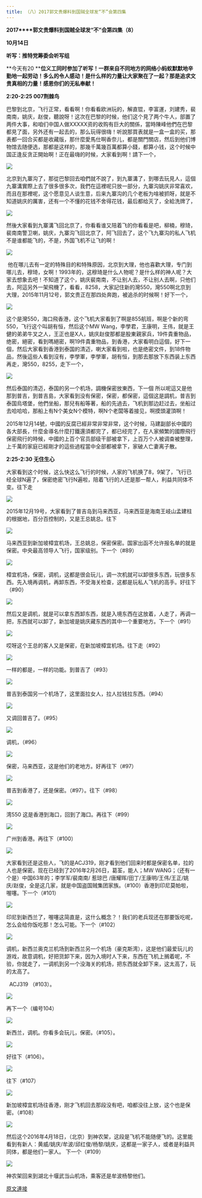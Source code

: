 ```yaml
---
title: （八）2017郭文贵爆料到国贼全球发“不”会第四集
---
```


**2017****郭文贵爆料到国贼全球发“不”会第四集（8）**



**10****月14****日**









**听写：推特党筹委会听写组**










**今天有20 ****位义工同时参加了听写！一群来自不同地方的网络小蚂蚁默默地辛勤地一起劳动！多么的令人感动！是什么样的力量让大家聚在了一起？那是追求文贵真相的力量！感恩你们的无私奉献！**








**2:20-2:25 007荆棘鸟**








巴黎到北京，飞行正常，看看啊！你看看欧洲玩的，解直锟，李富運，刘建秀，裴南南，姚庆，赵俊，聽說呀！这次在巴黎的时候，他们这个見了两个牛人，部置了两件大事，和咱们中国人做XXXXX资的收购有巨大的關係，當時陳峰他們在巴黎都見了面，另外还有一起去的，那么玩得很嗨！听說那買表就是一盒一盒的买，那表都一回合买都是收藏版，那什麼愛馬仕啊香奈儿，都是關門關店，然后到他们博物馆去随便选，那都是这样的，那幾千萬幾百萬都算小錢，都算小钱，这个时候中国正逢反贪正開始啊！正在最嗨的时候，大家看到啊！請下一个，



[![](https://2.bp.blogspot.com/-fcNaoCj4TTA/WeLuHqP1U9I/AAAAAAAAA6Q/CKiq-yV4EAgW3DD7dPGCe6VYmsXaXP7VQCLcBGAs/s400/112.PNG)](https://2.bp.blogspot.com/-fcNaoCj4TTA/WeLuHqP1U9I/AAAAAAAAA6Q/CKiq-yV4EAgW3DD7dPGCe6VYmsXaXP7VQCLcBGAs/s1600/112.PNG)






北京到九寨沟了，那從巴黎回去咱們就不說了，到九寨溝了，到哪去玩見人，這個九寨溝實際上去了很多很多次，我們在這裡呢只放一部分，九寨沟姚庆非常喜欢，而且在那裡呢，这个愿意见人谈生意，后来九寨沟的几个老板为啥被抓呀，就是不知道姚庆的厲害，还有一个不懂的花钱不舍得花钱，最后都给灭了，全給洗牌了，




[![](https://3.bp.blogspot.com/-NnECS-Q0yAE/WeLuddAOKbI/AAAAAAAAA6U/M3ne9Ifoh5YkL2rDHi_UP-e-ZFVvZADPQCLcBGAs/s400/113.PNG)](https://3.bp.blogspot.com/-NnECS-Q0yAE/WeLuddAOKbI/AAAAAAAAA6U/M3ne9Ifoh5YkL2rDHi_UP-e-ZFVvZADPQCLcBGAs/s1600/113.PNG)




然後大家看到九寨溝飞回北京了，你看看谁又陪着飞的你看看是吧，柳楠，穆琦，裴南南警卫喇，姚庆，九寨沟飞回北京了，阿飞回去了，这个飞九寨沟的私人飞机不是谁都能飞的，不是，外国飞机不让飞的啊！




[![](https://1.bp.blogspot.com/-80zO-rrVyiI/WeLunbpiM6I/AAAAAAAAA6Y/hzgM3HnGM1Q7xEQVfJOofGWU2BaEuYVtgCLcBGAs/s400/114.PNG)](https://1.bp.blogspot.com/-80zO-rrVyiI/WeLunbpiM6I/AAAAAAAAA6Y/hzgM3HnGM1Q7xEQVfJOofGWU2BaEuYVtgCLcBGAs/s1600/114.PNG)




 他在哪儿去有一定的特殊目的和特殊原因，北京到大理，他也喜歡大理，专门到哪儿去，穆琦，女啊！1993年的，这穆琦是什么人物呢？是什么样的神人呢？大家去想象去吧！不知道了这个，姚庆裴南南，不让别人去，不让别人去啊，只他们去，阿這另外一架飛機了，看看，8258，大家記住新的灣550，灣550啊北京到大理，2015年11月12号，郭文贵正在那四处奔跑，被追杀的时候啊！好下一个，




[![](https://4.bp.blogspot.com/-jJz327gKr_g/WeLu76ju8WI/AAAAAAAAA6o/YVNewpjB5e4c8JtuOK1TtGRL4KAHNse8gCLcBGAs/s400/115.PNG)](https://4.bp.blogspot.com/-jJz327gKr_g/WeLu76ju8WI/AAAAAAAAA6o/YVNewpjB5e4c8JtuOK1TtGRL4KAHNse8gCLcBGAs/s1600/115.PNG)







这个是灣550，海口飛香港，这个飞机大家看到了啊是855航班，啊是个新的弯550，飞行这个叫胡有恒，然后这个MW Wang，李學君，王康明，王伟，就是王健的弟弟牛叉之人，王正也是X人，姚庆赵俊那都是股東親家兵，19件貴重物品，绝密，絕密，看到嗎絕密，啊19件貴重物品，到香港，大家看明白這個，好下一個，然后大家看到香港到泰国的清迈，喇大家看到啦，也是绝密文件，到18件物品，然後這些人看到沒有，李學軍，李學軍，胡有恒，到那去那放下东西装上东西再走，灣550，8255，走下一个，




[![](https://1.bp.blogspot.com/-sfWU0G_qVZ0/WeLvPsV_MeI/AAAAAAAAA6s/qiKZCP05bkYY8yempLlEw1hRRyhBs0xwACLcBGAs/s400/116.PNG)](https://1.bp.blogspot.com/-sfWU0G_qVZ0/WeLvPsV_MeI/AAAAAAAAA6s/qiKZCP05bkYY8yempLlEw1hRRyhBs0xwACLcBGAs/s1600/116.PNG)




然后泰国的清迈，泰国的另一个机场，調機保密放東西，下一個 所以呢這又是他那到普吉，到普吉島，大家看到没有保密，保密，都保密，這個这是調机，普吉到泰国烏塔堡，他們坐船，那兒有船等著，船的先過去，飞机到那边赶过去，坐船过去哈哈哈，那船上有N个美女N个模特，啊N个老闆等着接见，啊摸頭灌頂啊！



2015年12月14號，中國的反腐已經非常非常非常，这个时候，马建副部长中國的各大部長，什麼金導名什麼打鐵還須都完了，都已经完了，在人家頻繁的國際飛行保密飛行的時候，中國的上百个官员部级干部被拿下，上百万个人被调查被整理，上千萬的家庭已經剛才的這些過程當中全部都被拿下，家破人亡妻离子散。








**2:25-2:30 无住生心**








大家看到这个时候，这么快这么飞行的时候，人家的飞机换了8，9架了，飞行已经全球N遍了，保密绝密飞行N遍啦，陪着飞行的人还是那一帮人，利益共同体不变。往下走




[![](https://2.bp.blogspot.com/-v1_WbcDTcZg/WeLv6dzQ1uI/AAAAAAAAA68/mY3WOKj90g44ZrfkH-BCCgSrMUAG2tmlACLcBGAs/s400/117.PNG)](https://2.bp.blogspot.com/-v1_WbcDTcZg/WeLv6dzQ1uI/AAAAAAAAA68/mY3WOKj90g44ZrfkH-BCCgSrMUAG2tmlACLcBGAs/s1600/117.PNG)







2015年12月19号，大家看到了普吉岛到马来西亚，马来西亚是海南王岐山孟建柱的根据地，百分百控制的，又是王总姚总。往下




[![](https://4.bp.blogspot.com/-l9FT1-WQGl0/WeLwGt8si6I/AAAAAAAAA7A/uJtRSTUaNpMy4KQO1thGWLHxq-YrdNVVACLcBGAs/s400/118.PNG)](https://4.bp.blogspot.com/-l9FT1-WQGl0/WeLwGt8si6I/AAAAAAAAA7A/uJtRSTUaNpMy4KQO1thGWLHxq-YrdNVVACLcBGAs/s1600/118.PNG)




马来西亚到新加坡樟宜机场，王总姚总，保密保密。国家出函不允许报名单的就是保密。中央最高领导人飞行，国家级别。下一个（#89）




[![](https://2.bp.blogspot.com/-ABpwsV7plNs/WeLwU0DlQlI/AAAAAAAAA7E/zigSk9AeHqYur-_jm6KviM-TvkeU_RQnQCLcBGAs/s400/119.PNG)](https://2.bp.blogspot.com/-ABpwsV7plNs/WeLwU0DlQlI/AAAAAAAAA7E/zigSk9AeHqYur-_jm6KviM-TvkeU_RQnQCLcBGAs/s1600/119.PNG)







樟宜机场，保密，调机，这都是很会玩儿，调一次机就可以卸很多东西，玩很多东西。先入境再调机，再卸东西，不受海关检查，这都是玩私人飞机的高手。好往下（#90）









[![](https://1.bp.blogspot.com/-XjiB3MYU3Q4/WeLwpfvAHhI/AAAAAAAAA7Q/An4fUVfRDckRvzsT-AFNJXo0QV7tcA4RwCLcBGAs/s400/120.PNG)](https://1.bp.blogspot.com/-XjiB3MYU3Q4/WeLwpfvAHhI/AAAAAAAAA7Q/An4fUVfRDckRvzsT-AFNJXo0QV7tcA4RwCLcBGAs/s1600/120.PNG)




然后又是调机，就是可以拿东西卸东西，就是入境东西在这放着，人走了，再调一把，东西就可以卸了，新加坡是姚庆藏东西的其中一个重要地方。下一个（#91）




[![](https://2.bp.blogspot.com/-ba5Ru_KlG8k/WeLw3E38-aI/AAAAAAAAA7U/Y48h1hSgl-0omYF-RxvCf7vRY-RmljfJQCLcBGAs/s400/121.PNG)](https://2.bp.blogspot.com/-ba5Ru_KlG8k/WeLw3E38-aI/AAAAAAAAA7U/Y48h1hSgl-0omYF-RxvCf7vRY-RmljfJQCLcBGAs/s1600/121.PNG)







哎呀这个王总的客人又是保密，在新加坡樟宜机场。往下走（#92）







[![](https://2.bp.blogspot.com/-4z1NHVEbppE/WeLxB4kntMI/AAAAAAAAA7Y/ZcDO59-gOPkmPcih8AsgYivdfL97kUqFQCLcBGAs/s400/122.PNG)](https://2.bp.blogspot.com/-4z1NHVEbppE/WeLxB4kntMI/AAAAAAAAA7Y/ZcDO59-gOPkmPcih8AsgYivdfL97kUqFQCLcBGAs/s1600/122.PNG)




一样的都是，一样的功能。到普吉了（#93）




[![](https://1.bp.blogspot.com/-tOLls5O0fQ0/WeLxOqFQqjI/AAAAAAAAA7g/GxnmpiiocwY2BXZC_Pl5sdK2ReoS419yQCLcBGAs/s400/123.PNG)](https://1.bp.blogspot.com/-tOLls5O0fQ0/WeLxOqFQqjI/AAAAAAAAA7g/GxnmpiiocwY2BXZC_Pl5sdK2ReoS419yQCLcBGAs/s1600/123.PNG)







普吉到泰国另一个机场了，这里面拉女人，拉人拉钱拉东西。（#94）




[![](https://3.bp.blogspot.com/-Fe146I6Yjl0/WeLxY3X__9I/AAAAAAAAA7k/6fZlfIntZL4SGrXXVboWQTE9Ms_n6TahACLcBGAs/s400/124.PNG)](https://3.bp.blogspot.com/-Fe146I6Yjl0/WeLxY3X__9I/AAAAAAAAA7k/6fZlfIntZL4SGrXXVboWQTE9Ms_n6TahACLcBGAs/s1600/124.PNG)




又调回普吉了。（#95）









[![](https://2.bp.blogspot.com/-YFXL-ueTjd8/WeLxju6iuDI/AAAAAAAAA7o/sevXr4_FntM1QUht0K0xXynv01zL8SUjgCLcBGAs/s400/125.PNG)](https://2.bp.blogspot.com/-YFXL-ueTjd8/WeLxju6iuDI/AAAAAAAAA7o/sevXr4_FntM1QUht0K0xXynv01zL8SUjgCLcBGAs/s1600/125.PNG)







调机，（#96）

[![](https://1.bp.blogspot.com/-8wDfTZno-zM/WeLyKxfIlXI/AAAAAAAAA7w/zcOrsdKFvdctTaVgW6U2zW_MUkmPyIaVwCLcBGAs/s400/126.PNG)](https://1.bp.blogspot.com/-8wDfTZno-zM/WeLyKxfIlXI/AAAAAAAAA7w/zcOrsdKFvdctTaVgW6U2zW_MUkmPyIaVwCLcBGAs/s1600/126.PNG)







保密，马来西亚，这是他们的老地方。好再往下（#97）




[![](https://2.bp.blogspot.com/-NDdc_ftM53U/WeLyQ1EMvqI/AAAAAAAAA74/uxbeCsKb6WMJb3I_NOS0L7yyYMtAoicogCLcBGAs/s400/127.PNG)](https://2.bp.blogspot.com/-NDdc_ftM53U/WeLyQ1EMvqI/AAAAAAAAA74/uxbeCsKb6WMJb3I_NOS0L7yyYMtAoicogCLcBGAs/s1600/127.PNG)







普吉到香港了，还是保密。（#97）。往下（#98）




[![](https://4.bp.blogspot.com/-mnEBwCpW0tw/WeLyfX3pZ7I/AAAAAAAAA78/z-FGy44MQnozEKpKdOn7lFhze1wbHK8yACLcBGAs/s400/128.PNG)](https://4.bp.blogspot.com/-mnEBwCpW0tw/WeLyfX3pZ7I/AAAAAAAAA78/z-FGy44MQnozEKpKdOn7lFhze1wbHK8yACLcBGAs/s1600/128.PNG)







湾550 这是香港到海口，回到了海口。再往下（#99）




[![](https://4.bp.blogspot.com/-sHEOaxZE03E/WeLysW6DOgI/AAAAAAAAA8A/K81e_9crgkAjYzkcAMqTH-i62Uo3BjQWgCLcBGAs/s400/129.PNG)](https://4.bp.blogspot.com/-sHEOaxZE03E/WeLysW6DOgI/AAAAAAAAA8A/K81e_9crgkAjYzkcAMqTH-i62Uo3BjQWgCLcBGAs/s1600/129.PNG)







广州到香港。再往下（#100）




[![](https://1.bp.blogspot.com/--gTMje49JPU/WeLy4C8NnOI/AAAAAAAAA8I/JchdrJIWMzEKSag2R7PbPyXYN2q1c9ZhgCLcBGAs/s400/130.PNG)](https://1.bp.blogspot.com/--gTMje49JPU/WeLy4C8NnOI/AAAAAAAAA8I/JchdrJIWMzEKSag2R7PbPyXYN2q1c9ZhgCLcBGAs/s1600/130.PNG)







大家看到还是这些人，飞的是ACJ319，刚才看到他们回来时都是保密名单，拉的人也是保密。现在已经到了2016年2月26日，葛荃，能人；MW WANG；（还有一个是）中国63年的；李学军/裴南南/ 惹琼巴 /唐耀晖/田丁/王康明/王伟/王正/姚庆/赵俊，全是这几家，就是中国盗国贼集团家族。（#100）香港到印尼莫帕啦，喔噻。下一个（#101）




[![](https://1.bp.blogspot.com/-wj_CdHaw0GY/WeLzTMUimEI/AAAAAAAAA8M/FOjzCQ1h-tU7hrp72_vEEmzxAMRrvZbZACLcBGAs/s400/131.PNG)](https://1.bp.blogspot.com/-wj_CdHaw0GY/WeLzTMUimEI/AAAAAAAAA8M/FOjzCQ1h-tU7hrp72_vEEmzxAMRrvZbZACLcBGAs/s1600/131.PNG)







印尼到新西兰了，喔噻这简直是，这什么概念？！我们的老兵现还在那要饭吃呢，怎么会给你饭吃那！怎么可能。下一个（#102）




[![](https://2.bp.blogspot.com/-owA7NeydBpE/WeLzlG0z2GI/AAAAAAAAA8U/Im9VdZ-wFjUxhggsHeQGmSolXxY2dE0FgCLcBGAs/s400/132.PNG)](https://2.bp.blogspot.com/-owA7NeydBpE/WeLzlG0z2GI/AAAAAAAAA8U/Im9VdZ-wFjUxhggsHeQGmSolXxY2dE0FgCLcBGAs/s1600/132.PNG)




调机，新西兰奥克兰机场到新西兰另一个机场（豪克斯湾），这是他们最爱玩儿的游戏，故意调机，好把货卸下来，因为入境时人下来，东西在飞机上搁着呢，不验，你就走了，一调机到另一个没海关的机场，把东西就全卸下来，这太高了，玩的太高了。

  ACJ319 （#103）。




[![](https://4.bp.blogspot.com/-HxCJP68vpxA/WeLz0epo83I/AAAAAAAAA8Y/hLdJSw9JQS8PqeqZgB5wLDgoKbnR-GzngCLcBGAs/s400/133.PNG)](https://4.bp.blogspot.com/-HxCJP68vpxA/WeLz0epo83I/AAAAAAAAA8Y/hLdJSw9JQS8PqeqZgB5wLDgoKbnR-GzngCLcBGAs/s1600/133.PNG)







再下一个（编号104）




[![](https://4.bp.blogspot.com/-Q4SmwkzmAFE/WeL0Zjcc9zI/AAAAAAAAA8k/oNNm5NjNTWwF9s07Z2ije4Fl2-6WwXEaACLcBGAs/s400/134.PNG)](https://4.bp.blogspot.com/-Q4SmwkzmAFE/WeL0Zjcc9zI/AAAAAAAAA8k/oNNm5NjNTWwF9s07Z2ije4Fl2-6WwXEaACLcBGAs/s1600/134.PNG)









新西兰，调机。你看多会玩儿，保密。（#105）。




[![](https://4.bp.blogspot.com/-rEjaz8rQVA4/WeL0nri8boI/AAAAAAAAA8o/VnIIrVTYbVYQ4boTMx5mhrRVnGQddUElwCLcBGAs/s400/135.PNG)](https://4.bp.blogspot.com/-rEjaz8rQVA4/WeL0nri8boI/AAAAAAAAA8o/VnIIrVTYbVYQ4boTMx5mhrRVnGQddUElwCLcBGAs/s1600/135.PNG)







好往下（#106）。






[![](https://4.bp.blogspot.com/-YFyj3PrSems/WeL02yxRtrI/AAAAAAAAA8s/tVyURcWUzkocHc7DQapmkQVaSujJxiABQCLcBGAs/s400/136.PNG)](https://4.bp.blogspot.com/-YFyj3PrSems/WeL02yxRtrI/AAAAAAAAA8s/tVyURcWUzkocHc7DQapmkQVaSujJxiABQCLcBGAs/s1600/136.PNG)







往下（#107）




[![](https://1.bp.blogspot.com/-JLUl0CaPEgc/WeL1FiDVjBI/AAAAAAAAA80/3CW-gabWr2E_aas9ubaaKlGtFdWX0boywCLcBGAs/s400/137.PNG)](https://1.bp.blogspot.com/-JLUl0CaPEgc/WeL1FiDVjBI/AAAAAAAAA80/3CW-gabWr2E_aas9ubaaKlGtFdWX0boywCLcBGAs/s1600/137.PNG)




新加坡樟宜机场往香港，刚才飞机回去那段没有吧，咱都没往上放，这个也是保密。（#108）






[![](https://3.bp.blogspot.com/-FiksasqeyC8/WeL3_CkR5UI/AAAAAAAAA9E/JeqhWBaS0c8gkFGTBdu_tpccn8r1QUSvwCEwYBhgL/s400/138.PNG)](https://3.bp.blogspot.com/-FiksasqeyC8/WeL3_CkR5UI/AAAAAAAAA9E/JeqhWBaS0c8gkFGTBdu_tpccn8r1QUSvwCEwYBhgL/s1600/138.PNG)







然后这个2016年4月18日，（北京）到神农架，这段是飞机不能随便飞的。这里能看到有新人：黄威/姚庆/牟波/邱红俊/杨黎/姚庆，这都是一家子人，或者是利益共同体，都是他们一家人。 下一个（#109）






[![](https://1.bp.blogspot.com/-HpAa_yaobXw/WeL4RLlVyuI/AAAAAAAAA9M/FSx2pxOjhtU1tv05fhh8OT0aOD37kVkBACLcBGAs/s400/139.PNG)](https://1.bp.blogspot.com/-HpAa_yaobXw/WeL4RLlVyuI/AAAAAAAAA9M/FSx2pxOjhtU1tv05fhh8OT0aOD37kVkBACLcBGAs/s1600/139.PNG)







神农架回来到湖北十堰武当山机场，乘客还是牟波杨黎他们。

[原文連接](http://littleantvoice.blogspot.com/2018/04/2017_38.html)